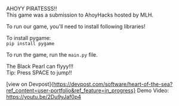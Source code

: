 AHOYY PIRATESSS!!<br>
This game was a submission to AhoyHacks hosted by MLH.

To run our game, you'll need to install following libraries!

To install pygame:<br>
```pip install pygame```

To run the game, run the ```main.py``` file.

The Black Pearl can flyyy!!!<br>
Tip: Press SPACE to jump!!

[view on Devpost]{https://devpost.com/software/heart-of-the-sea?ref_content=user-portfolio&ref_feature=in_progress}
Demo Video: https://youtu.be/2Du9yJaf0p4

